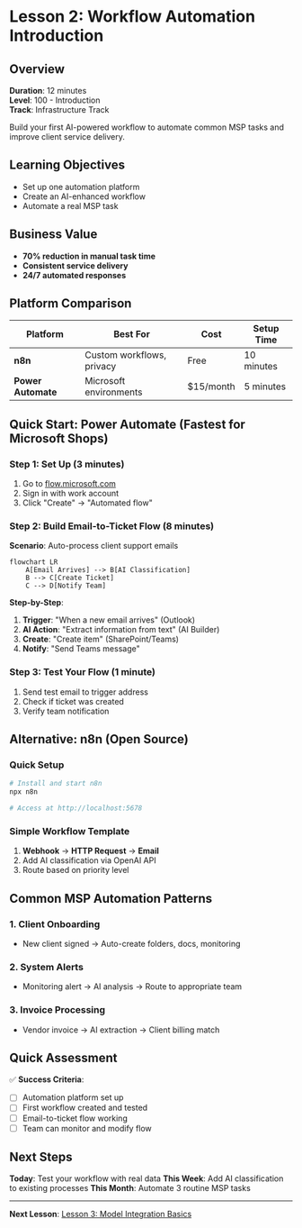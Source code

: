 # Lesson 2: Workflow Automation Introduction

## Overview
**Duration**: 12 minutes  
**Level**: 100 - Introduction  
**Track**: Infrastructure Track

Build your first AI-powered workflow to automate common MSP tasks and improve client service delivery.

## Learning Objectives
- Set up one automation platform
- Create an AI-enhanced workflow
- Automate a real MSP task

## Business Value
- **70% reduction in manual task time**
- **Consistent service delivery**
- **24/7 automated responses**

## Platform Comparison

| Platform | Best For | Cost | Setup Time |
|----------|----------|------|------------|
| **n8n** | Custom workflows, privacy | Free | 10 minutes |
| **Power Automate** | Microsoft environments | $15/month | 5 minutes |

## Quick Start: Power Automate (Fastest for Microsoft Shops)

### Step 1: Set Up (3 minutes)
1. Go to [flow.microsoft.com](https://flow.microsoft.com)
2. Sign in with work account
3. Click "Create" → "Automated flow"

### Step 2: Build Email-to-Ticket Flow (8 minutes)

**Scenario**: Auto-process client support emails

```mermaid
flowchart LR
    A[Email Arrives] --> B[AI Classification]
    B --> C[Create Ticket]
    C --> D[Notify Team]
```

**Step-by-Step**:
1. **Trigger**: "When a new email arrives" (Outlook)
2. **AI Action**: "Extract information from text" (AI Builder)
3. **Create**: "Create item" (SharePoint/Teams)
4. **Notify**: "Send Teams message"

### Step 3: Test Your Flow (1 minute)
1. Send test email to trigger address
2. Check if ticket was created
3. Verify team notification

## Alternative: n8n (Open Source)

### Quick Setup
```bash
# Install and start n8n
npx n8n

# Access at http://localhost:5678
```

### Simple Workflow Template
1. **Webhook** → **HTTP Request** → **Email**
2. Add AI classification via OpenAI API
3. Route based on priority level

## Common MSP Automation Patterns

### 1. Client Onboarding
- New client signed → Auto-create folders, docs, monitoring

### 2. System Alerts
- Monitoring alert → AI analysis → Route to appropriate team

### 3. Invoice Processing
- Vendor invoice → AI extraction → Client billing match

## Quick Assessment

✅ **Success Criteria**:
- [ ] Automation platform set up
- [ ] First workflow created and tested
- [ ] Email-to-ticket flow working
- [ ] Team can monitor and modify flow

## Next Steps

**Today**: Test your workflow with real data
**This Week**: Add AI classification to existing processes
**This Month**: Automate 3 routine MSP tasks

---

**Next Lesson**: [Lesson 3: Model Integration Basics](lesson-03-model-integration.md)